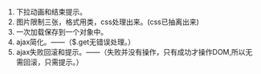1. 下拉动画和结束提示。
2. 图片限制三张，格式用类，css处理出来。(css已抽离出来)
3. 一次加载保存到一个对象中。
4. ajax简化。——（$.get无错误处理。）
5. ajax失败回滚和提示。——（失败并没有操作，只有成功才操作DOM,所以无需回滚，只需提示。）
